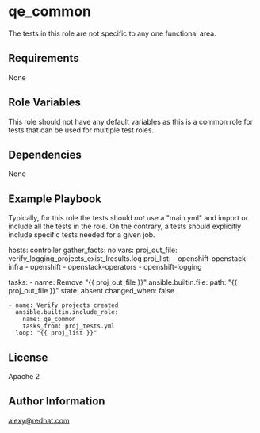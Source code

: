 qe_common
=========

The tests in this role are not specific to any one functional area.

Requirements
------------

None

Role Variables
--------------

This role should not have any default variables as this is a common role for tests that can be used for multiple test roles.

Dependencies
------------

None

Example Playbook
----------------

Typically, for this role the tests should *not* use a "main.yml" and import or include all the tests in the role. On the contrary, a tests should explicitly include specific tests needed for a given job.  

  hosts: controller
  gather_facts: no
  vars:
     proj_out_file: verify_logging_projects_exist_lresults.log
     proj_list:
       - openshift-openstack-infra
       - openshift
       - openstack-operators
       - openshift-logging

  tasks:
    - name: Remove "{{ proj_out_file }}"
      ansible.builtin.file:
        path: "{{ proj_out_file }}"
        state: absent
      changed_when: false  

    - name: Verify projects created
      ansible.builtin.include_role:
        name: qe_common
        tasks_from: proj_tests.yml
      loop: "{{ proj_list }}"
      

License
-------

Apache 2

Author Information
------------------

alexy@redhat.com

